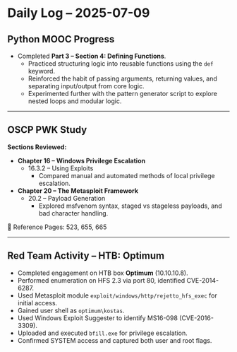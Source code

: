 # Daily Log – 2025-07-09

## Python MOOC Progress
- Completed **Part 3 – Section 4: Defining Functions**.
  - Practiced structuring logic into reusable functions using the `def` keyword.
  - Reinforced the habit of passing arguments, returning values, and separating input/output from core logic.
  - Experimented further with the pattern generator script to explore nested loops and modular logic.

---

## OSCP PWK Study
**Sections Reviewed:**
- **Chapter 16 – Windows Privilege Escalation**
  - 16.3.2 – Using Exploits
    - Compared manual and automated methods of local privilege escalation.
- **Chapter 20 – The Metasploit Framework**
  - 20.2 – Payload Generation
    - Explored msfvenom syntax, staged vs stageless payloads, and bad character handling.

📍 Reference Pages: 523, 655, 665

---

## Red Team Activity – HTB: Optimum
- Completed engagement on HTB box **Optimum** (10.10.10.8).
- Performed enumeration on HFS 2.3 via port 80, identified CVE-2014-6287.
- Used Metasploit module `exploit/windows/http/rejetto_hfs_exec` for initial access.
- Gained user shell as `optimum\kostas`.
- Used Windows Exploit Suggester to identify MS16-098 (CVE-2016-3309).
- Uploaded and executed `bfill.exe` for privilege escalation.
- Confirmed SYSTEM access and captured both user and root flags.